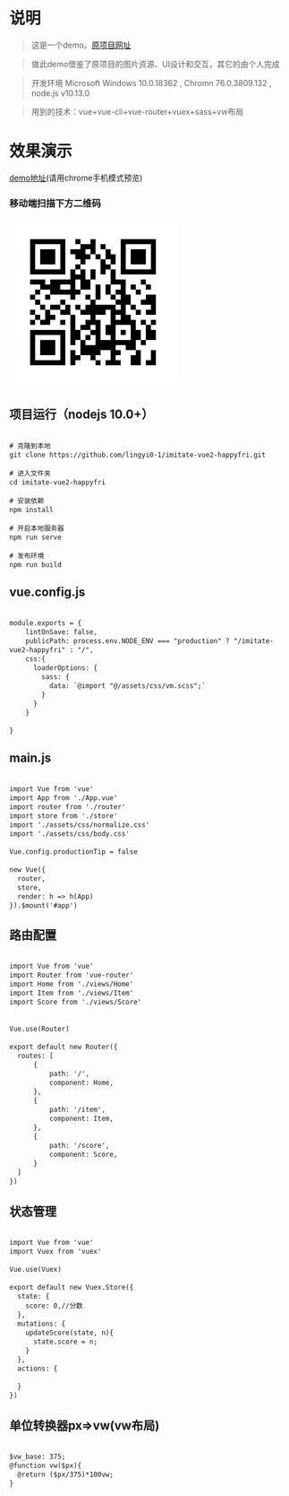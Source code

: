 # 说明

> 这是一个demo。[原项目网址](https://github.com/bailicangdu/vue2-happyfri)

> 做此demo借鉴了原项目的图片资源、UI设计和交互，其它的由个人完成

> 开发环境 Microsoft Windows 10.0.18362 , Chromn 76.0.3809.132 , node.js v10.13.0

> 用到的技术：vue+vue-cli+vue-router+vuex+sass+vw布局

# 效果演示

[demo地址](https://lingyi0-1.github.io/imitate-vue2-happyfri/#/)(请用chrome手机模式预览)

### 移动端扫描下方二维码

![](https://github.com/lingyi0-1/imitate-vue2-happyfri/blob/master/src/assets/images/demoQRcode.png)

## 项目运行（nodejs 10.0+）

```

# 克隆到本地
git clone https://github.com/lingyi0-1/imitate-vue2-happyfri.git

# 进入文件夹
cd imitate-vue2-happyfri

# 安装依赖
npm install

# 开启本地服务器
npm run serve

# 发布环境
npm run build

```


## vue.config.js

```

module.exports = {
    lintOnSave: false,
    publicPath: process.env.NODE_ENV === "production" ? "/imitate-vue2-happyfri" : "/",
    css:{
      loaderOptions: {
        sass: {
          data: `@import "@/assets/css/vm.scss";`
        }
      }
    }

}

```

## main.js

```

import Vue from 'vue'
import App from './App.vue'
import router from './router'
import store from './store'
import './assets/css/normalize.css'
import './assets/css/body.css'

Vue.config.productionTip = false

new Vue({
  router,
  store,
  render: h => h(App)
}).$mount('#app')

```

## 路由配置

```

import Vue from 'vue'
import Router from 'vue-router'
import Home from './views/Home'
import Item from './views/Item'
import Score from './views/Score'


Vue.use(Router)

export default new Router({
  routes: [
      {
          path: '/',
          component: Home,
      },
      {
          path: '/item',
          component: Item,
      },
      {
          path: '/score',
          component: Score,
      }
  ]
})

```

## 状态管理

```

import Vue from 'vue'
import Vuex from 'vuex'

Vue.use(Vuex)

export default new Vuex.Store({
  state: {
    score: 0,//分数
  },
  mutations: {
    updateScore(state, n){
      state.score = n;
    }
  },
  actions: {

  }
})

```

## 单位转换器px=>vw(vw布局)

```

$vw_base: 375;
@function vw($px){
  @return ($px/375)*100vw;
}

```